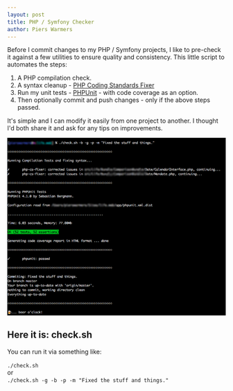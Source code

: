 ```yaml
---
layout: post
title: PHP / Symfony Checker
author: Piers Warmers
---
```


Before I commit changes to my PHP / Symfony projects, I like to pre-check it against a few utilities to ensure
quality and consistency. This little script to automates the steps:
 
1. A PHP compilation check.
2. A syntax cleanup - [PHP Coding Standards Fixer](http://cs.sensiolabs.org/)
3. Run my unit tests - [PHPUnit](https://phpunit.de) - with code coverage as an option.
4. Then optionally commit and push changes - only if the above steps passed.

It's simple and I can modify it easily from one project to another. I thought I'd both share it and ask for any tips on
improvements.

[![PHP Symfony Checker](/images/2015-02/checker.png)](/images/2015-02/checker.png)

## Here it is: check.sh

You can run it via something like:

`./check.sh`  
or  
`./check.sh -g -b -p -m "Fixed the stuff and things."`

<script src="https://gist.github.com/pierswarmers/0c0c5f80d31daa94a461.js"></script>
